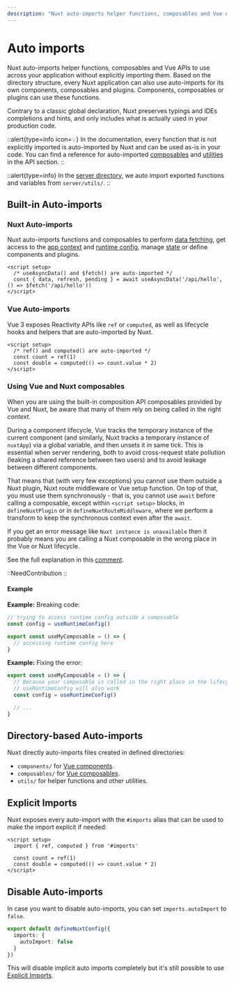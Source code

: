 ```yaml
---
description: "Nuxt auto-imports helper functions, composables and Vue APIs."
---
```


# Auto imports

Nuxt auto-imports helper functions, composables and Vue APIs to use across your application without explicitly importing them. Based on the directory structure, every Nuxt application can also use auto-imports for its own components, composables and plugins. Components, composables or plugins can use these functions.

Contrary to a classic global declaration, Nuxt preserves typings and IDEs completions and hints, and only includes what is actually used in your production code.

::alert{type=info icon=💡}
In the documentation, every function that is not explicitly imported is auto-imported by Nuxt and can be used as-is in your code.
You can find a reference for auto-imported [composables](/docs/api/composables/use-async-data) and [utilities](/docs/api/utils/dollarfetch) in the API section.
::

::alert{type=info}
In the [server directory](/docs/guide/directory-structure/server), we auto import exported functions and variables from `server/utils/`.
::

## Built-in Auto-imports

### Nuxt Auto-imports

Nuxt auto-imports functions and composables to perform [data fetching](/docs/getting-started/data-fetching), get access to the [app context](/docs/api/composables/use-nuxt-app) and [runtime config](/docs/guide/going-further/runtime-config), manage [state](/docs/getting-started/state-management) or define components and plugins.

```vue
<script setup>
  /* useAsyncData() and $fetch() are auto-imported */
  const { data, refresh, pending } = await useAsyncData('/api/hello', () => $fetch('/api/hello'))
</script>
```

### Vue Auto-imports

Vue 3 exposes Reactivity APIs like `ref` or `computed`, as well as lifecycle hooks and helpers that are auto-imported by Nuxt.

```vue
<script setup>
  /* ref() and computed() are auto-imported */
  const count = ref(1)
  const double = computed(() => count.value * 2)
</script>
```

### Using Vue and Nuxt composables

<!-- TODO: move to separate page with https://github.com/nuxt/nuxt/issues/14723 and add more information -->

When you are using the built-in composition API composables provided by Vue and Nuxt, be aware that many of them rely on being called in the right _context_.

During a component lifecycle, Vue tracks the temporary instance of the current component (and similarly, Nuxt tracks a temporary instance of `nuxtApp`) via a global variable, and then unsets it in same tick. This is essential when server rendering, both to avoid cross-request state pollution (leaking a shared reference between two users) and to avoid leakage between different components.

That means that (with very few exceptions) you cannot use them outside a Nuxt plugin, Nuxt route middleware or Vue setup function. On top of that, you must use them synchronously - that is, you cannot use `await` before calling a composable, except within `<script setup>` blocks, in `defineNuxtPlugin` or in `defineNuxtRouteMiddleware`, where we perform a transform to keep the synchronous context even after the `await`.

If you get an error message like `Nuxt instance is unavailable` then it probably means you are calling a Nuxt composable in the wrong place in the Vue or Nuxt lifecycle.

See the full explanation in this [comment](https://github.com/nuxt/framework/issues/5740#issuecomment-1229197529).

::NeedContribution
::

#### Example

**Example:** Breaking code:

```ts [composables/example.ts]
// trying to access runtime config outside a composable
const config = useRuntimeConfig()

export const useMyComposable = () => {
  // accessing runtime config here
}
```

**Example:** Fixing the error:

```ts [composables/example.ts]
export const useMyComposable = () => {
  // Because your composable is called in the right place in the lifecycle,
  // useRuntimeConfig will also work
  const config = useRuntimeConfig()

  // ...
}
```

## Directory-based Auto-imports

Nuxt directly auto-imports files created in defined directories:

- `components/` for [Vue components](/docs/guide/directory-structure/components).
- `composables/` for [Vue composables](/docs/guide/directory-structure/composables).
- `utils/` for helper functions and other utilities.

## Explicit Imports

Nuxt exposes every auto-import with the `#imports` alias that can be used to make the import explicit if needed:

```vue
<script setup>
  import { ref, computed } from '#imports'

  const count = ref(1)
  const double = computed(() => count.value * 2)
</script>
```

## Disable Auto-imports

In case you want to disable auto-imports, you can set `imports.autoImport` to `false`.

```ts [nuxt.config.ts]
export default defineNuxtConfig({
  imports: {
    autoImport: false
  }
})
```

This will disable implicit auto imports completely but it's still possible to use [Explicit Imports](#explicit-imports).
